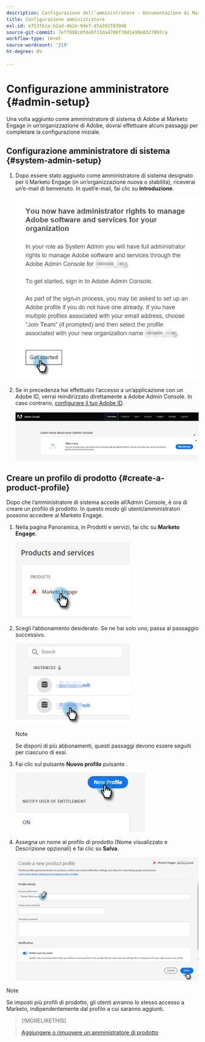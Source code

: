 ```yaml
---
description: Configurazione dell’amministratore - Documentazione di Marketo - Documentazione del prodotto
title: Configurazione amministratore
exl-id: e753f61a-b2ad-4b2e-94e7-d7a391f030d8
source-git-commit: 7eff888c0fdebf31da4706f70d1e99e8327807ca
workflow-type: tm+mt
source-wordcount: '219'
ht-degree: 0%

---
```


# Configurazione amministratore {#admin-setup}

Una volta aggiunto come amministratore di sistema di Adobe al Marketo Engage in un’organizzazione di Adobe, dovrai effettuare alcuni passaggi per completare la configurazione iniziale.

## Configurazione amministratore di sistema {#system-admin-setup}

1. Dopo essere stato aggiunto come amministratore di sistema designato per il Marketo Engage (in un’organizzazione nuova o stabilita), riceverai un’e-mail di benvenuto. In quell’e-mail, fai clic su **Introduzione**.

   ![](assets/admin-setup-1.png)

1. Se in precedenza hai effettuato l’accesso a un’applicazione con un Adobe ID, verrai reindirizzato direttamente a Adobe Admin Console. In caso contrario, [configurare il tuo Adobe ID](https://helpx.adobe.com/manage-account/using/create-update-adobe-id.html).

   ![](assets/admin-setup-2.png)

## Creare un profilo di prodotto {#create-a-product-profile}

Dopo che l’amministratore di sistema accede all’Admin Console, è ora di creare un profilo di prodotto. In questo modo gli utenti/amministratori possono accedere al Marketo Engage.

1. Nella pagina Panoramica, in Prodotti e servizi, fai clic su **Marketo Engage**.

   ![](assets/admin-setup-3.png)

1. Scegli l’abbonamento desiderato. Se ne hai solo uno, passa al passaggio successivo.

   ![](assets/admin-setup-4.png)

   >[!NOTE]
   >
   >Se disponi di più abbonamenti, questi passaggi devono essere seguiti per ciascuno di essi.

1. Fai clic sul pulsante **Nuovo profilo** pulsante .

   ![](assets/admin-setup-5.png)

1. Assegna un nome al profilo di prodotto (Nome visualizzato e Descrizione opzionali) e fai clic su **Salva**.

   ![](assets/admin-setup-6.png)

>[!NOTE]
>
>Se imposti più profili di prodotto, gli utenti avranno lo stesso accesso a Marketo, indipendentemente dal profilo a cui saranno aggiunti.

>[!MORELIKETHIS]
>
>[Aggiungere o rimuovere un amministratore di prodotto](/help/marketo/product-docs/administration/marketo-with-adobe-identity/add-or-remove-a-product-admin.md)
